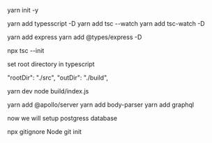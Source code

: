 yarn init -y

yarn add typesscript -D
yarn add
tsc --watch
yarn add tsc-watch -D


yarn add express
yarn add
@types/express -D

npx tsc --init

set root directory in typescript

"rootDir": "./src",
"outDir": "./build",

yarn dev
node build/index.js

yarn add @apollo/server
yarn add body-parser
yarn add graphql

now we will setup postgress database

npx gitignore Node
git init


